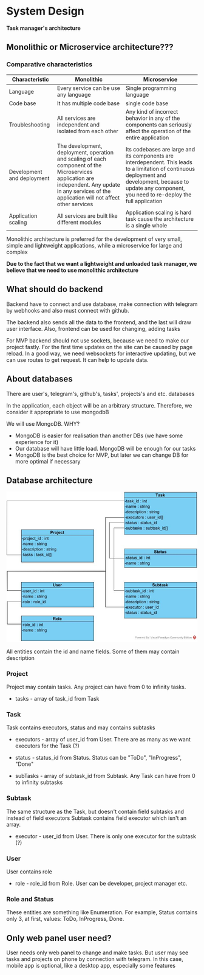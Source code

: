 # System Design

**Task manager's architecture**

## Monolithic or Microservice architecture???

### Comparative characteristics

Characteristic | Monolithic | Microservice
--- | --- | ---
Language | Every service can be use any language | Single programming language
Code base | It has multiple code base | single code base
Troubleshooting | All services are independent and isolated from each other | Any kind of incorrect behavior in any of the components can seriously affect the operation of the entire application
Development and deployment | The development, deployment, operation and scaling of each component of the Microservices application are independent. Any update in any services of the application will not affect other services | Its codebases are large and its components are interdependent. This leads to a limitation of continuous deployment and development, because to update any component, you need to re-deploy the full application
Application scaling | All services are built like different modules | Application scaling is hard task cause the architecture is a single whole

Monolithic architecture is preferred for the development of very small, 
simple and lightweight applications, while a microservice for large and complex

**Due to the fact that we want a lightweight and unloaded task manager, we believe that we need to use monolithic architecture**

## What should do backend

Backend have to connect and use database, 
make connection with telegram by webhooks and also must
connect with github.

The backend also sends all the data to the frontend, and the last will draw user interface. 
Also, frontend can be used for changing, adding tasks 

For MVP backend should not use sockets, because we need to make our project fastly.
For the first time updates on the site can be caused by page reload. In a good way, we need websockets for interactive updating, but
we can use routes to get request. It can help to update data.

## About databases

There are user's, telegram's, github's, tasks', projects's and etc.
databases

In the application, each object will be an arbitrary structure. Therefore, we consider it appropriate to use mongodbB

We will use MongoDB. WHY?

+ MongoDB is easier for realisation than another DBs (we have some experience for it)
+ Our database will have little load. MongoDB will be enough for our tasks
+ MongoDB is the best choice for MVP, but later we can change DB for more optimal if necessary

## Database architecture

![](images/db_architecture.jpg)

All entities contain the id and name fields. Some of them may contain description 

### Project

Project may contain tasks. Any project can have from 0 to infinity tasks.

+ tasks - array of task_id from Task

### Task 

Task contains executors, status and may contains subtasks

+ executors - array of user_id from User. There are as many as we want executors for the Task (?)

+ status - status_id from Status. Status can be "ToDo", "InProgress", "Done"

+ subTasks - array of subtask_id from Subtask. Any Task can have from 0 to infinity subtasks

### Subtask

The same structure as the Task, but doesn't contain field subtasks and instead of field executors 
Subtask contains field executor which isn't an array.

+ executor - user_id from User. There is only one executor for the subtask (?)

### User

User contains role

+ role - role_id from Role. User can be developer, project manager etc.

### Role and Status

These entities are something like Enumeration. 
For example, Status contains only 3, at first, values: ToDo, InProgress, Done.


## Only web panel user need?

User needs only web panel to change and make tasks.
But user may see tasks and projects on phone by connection with telegram.
In this case, mobile app is optional, like a desktop app, especially
some features
